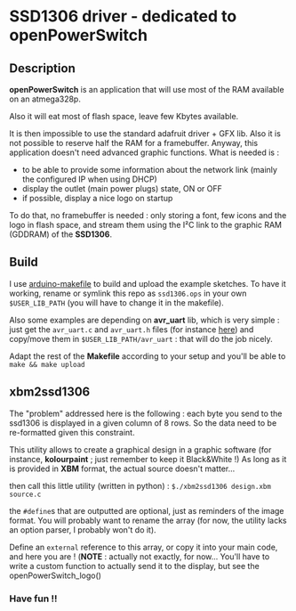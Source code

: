 # SSD1306 driver - dedicated to openPowerSwitch

## Description

**openPowerSwitch** is an application that will use most of the RAM available on an atmega328p.

Also it will eat most of flash space, leave few Kbytes available.

It is then impossible to use the standard adafruit driver + GFX lib. Also it is not possible to reserve half the RAM for a framebuffer.
Anyway, this application doesn't need advanced graphic functions. What is needed is :
- to be able to provide some information about the network link (mainly the configured IP when using DHCP)
- display the outlet (main power plugs) state, ON or OFF
- if possible, display a nice logo on startup

To do that, no framebuffer is needed : only storing a font, few icons and the logo in flash space, and stream them using the I²C link to the graphic RAM (GDDRAM) of the **SSD1306**.



## Build

I use [arduino-makefile](https://github.com/sudar/Arduino-Makefile) to build and upload the example sketches.
To have it working, rename or symlink this repo as `ssd1306.ops` in your own `$USER_LIB_PATH` (you will have to change it in the makefile).

Also some examples are depending on **avr_uart** lib, which is very simple : just get the `avr_uart.c` and `avr_uart.h` files (for instance [here](https://github.com/SKZ81/avr_misc_sketches/tree/DHT22)) and copy/move them in `$USER_LIB_PATH/avr_uart` : that will do the job nicely.

Adapt the rest of the **Makefile** according to your setup and you'll be able to `make && make upload`


## xbm2ssd1306

The "problem" addressed here is the following : each byte you send to the ssd1306 is displayed in a given column of 8 rows.
So the data need to be re-formatted given this constraint.

This utility allows to create a graphical design in a graphic software (for instance, **kolourpaint** ; just remember to keep it Black&White !)
As long as it is provided in **XBM** format, the actual source doesn't matter...

then call this little utility (written in python) :
`$./xbm2ssd1306 design.xbm source.c`

the `#define`s that are outputted are optional, just as reminders of the image format. You will probably want to rename the array (for now, the utility lacks an option parser, I probably won't do it).

Define an `external` reference to this array, or copy it into your main code, and here you are !
(**NOTE** : actually not exactly, for now... You'll have to write a custom function to actually send it to the display, but see the openPowerSwitch_logo()

### Have fun !!
